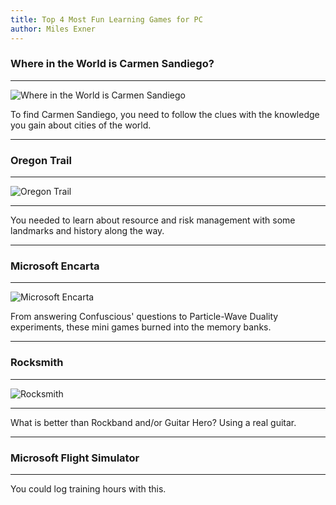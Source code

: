 ```yaml
---
title: Top 4 Most Fun Learning Games for PC
author: Miles Exner
---
```

### Where in the World is Carmen Sandiego?
***
![Where in the World is Carmen Sandiego](http://www.bestoldgames.net/img/ss/where-in-the-world-is-carmen-sandiego/where-in-the-world-is-carmen-sandiego-ss2.png)

To find Carmen Sandiego, you need to follow the clues with the knowledge you gain about cities of the world.

***
### Oregon Trail
***
![Oregon Trail](https://thisisshagg.files.wordpress.com/2010/09/river2.png)

***
You needed to learn about resource and risk management with some landmarks and history along the way.

***
### Microsoft Encarta
***
![Microsoft Encarta](http://www.cdaccess.com/gifs/pc/front/large/msenca96.gif)

From answering Confuscious' questions to Particle-Wave Duality experiments, these mini games burned into the memory banks.

***
### Rocksmith
***
![Rocksmith](https://upload.wikimedia.org/wikipedia/en/a/ae/Rocksmith_2014_cover.jpg)

***
What is better than Rockband and/or Guitar Hero? Using a real guitar.

***
### Microsoft Flight Simulator
***
You could log training hours with this.

